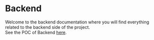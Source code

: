 # Backend

Welcome to the backend documentation where you will find everything related to the backend side of the project. \
See the POC of Backend [here](./POC.md#backend).
